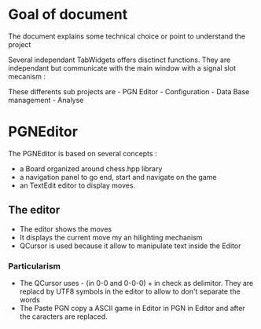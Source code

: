 # Goal of document

The document explains some technical choice or point to understand
the project

Several independant TabWidgets  offers disctinct functions. They are
independant but communicate with the main window with a signal slot
mecanism : 

These differents sub projects are 
	- PGN Editor
	- Configuration 
	- Data Base management
	- Analyse

# PGNEditor

The PGNEditor is based on several concepts :

 - a Board organized around chess.hpp library
 - a navigation panel to go end, start and navigate on the game
 - an TextEdit editor to display moves.


## The editor

- The editor shows the moves 
- It displays the current move my an hilighting mechanism
- QCursor is used because it allow to manipulate text inside the Editor

### Particularism 

- The QCursor uses - (in 0-0 and  0-0-0) + in check as delimitor.
They are replacd by UTF8 symbols in the editor to allow to don't
separate the words
- The  Paste PGN copy a ASCII game in Editor in PGN in Editor and after the caracters 
are replaced.



